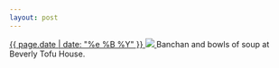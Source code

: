 ```yaml
---
layout: post
---
```


<p>
  <a href="/396">
    <time>{{ page.date | date: "%e %B %Y" }}</time>
    <img src="{{ site.assets_url }}/396.jpg">
  </a>
  Banchan and bowls of soup at Beverly Tofu House.
</p>
